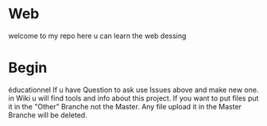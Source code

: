 # Web
welcome to my repo here u can learn the web dessing

# Begin
éducationnel
If u have Question to ask use Issues above and make new one.
in Wiki u will find tools and info about this project.
If you want to put files put it in the "Other" Branche not the Master.
Any file upload it in the Master Branche will be deleted.



